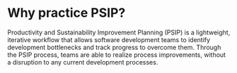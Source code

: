 # Why practice PSIP?

Productivity and Sustainability Improvement Planning (PSIP) is a lightweight, iterative workflow that allows software development teams to identify development bottlenecks and track progress to overcome them. Through the PSIP process, teams are able to realize process improvements, without a disruption to any current development processes.

